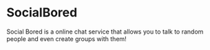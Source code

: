 # SocialBored
Social Bored is a online chat service that allows you to talk to random people and even create groups with them!
